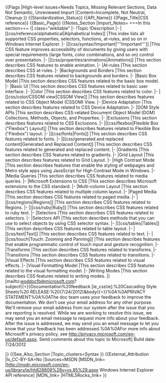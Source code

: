 {{Flags
|High-level issues=Needs Topics, Missing Relevant Sections, Data Not Semantic, Unreviewed Import
|Content=Incomplete, Not Neutral, Cleanup
}}
{{Standardization_Status}}
{{API_Name}}
{{Page_Title|CSS reference}}
{{Basic_Page}}
{{Notes_Section
|Import_Notes=
===In this section===
{| class="wikitable"
|-
!Topic
!Description
|-
|[[css/reference/alphabetical|Alphabetical Index]]
|This index lists all supported CSS properties, selectors, functions, at-rules, and so on in Windows Internet Explorer.
|-
|[[css/syntax/!important|'''!important''']]
|This CSS feature improves accessibility of documents by giving users with special requirements (large fonts, color combinations, and so on) control over presentation.
|-
|[[css/properties/animations|Animations]]
|This section describes CSS features to enable animation.
|-
|At-rules
|This section describes CSS at-rules.
|-
|Backgrounds and Borders
|This section describes CSS features related to backgrounds and borders.
|-
|Basic Box Model
|This section describes CSS features related to the basic box model.
|-
|Basic UI
|This section describes CSS features related to basic user interface.
|-
|Color
|This section describes CSS features related to color.
|-
|[[css/color/CSSOM view|CSSOM View]]
|This section describes features related to CSS Object Model (CSSOM) View.
|-
|Device Adaptation
|This section describes features related to CSS Device Adaptation.
|-
|DOM Style APIs
|This section describes CSS-related Document Object Model (DOM) Collections, Methods, Objects, and Properties.
|-
|Exclusions
|This section describes features related to CSS Exclusions.
|-
|[[css/flexbox|Flexible Box ("Flexbox") Layout]]
|This section describes features related to Flexible Box ("Flexbox") layout.
|-
|[[css/fonts|Fonts]]
|This section describes CSS features related to fonts.
|-
|[[css/generated and replaced content|Generated and Replaced Content]]
|This section describes CSS features related to generated and replaced content.
|-
|Gradients
|This section describes CSS features related to gradients.
|-
|Grid Layout
|This section describes features related to Grid Layout.
|-
|High Contrast Mode
|This section describes features that enable the styling of webpages and Metro style apps using JavaScript for High Contrast Mode in Windows.
|-
|Media Queries
|This section describes CSS features related to media queries.
|-
|Microsoft Extensions to CSS
|This section describes Microsoft extensions to the CSS standard.
|-
|Multi-column Layout
|This section describes CSS features related to multiple column layout.
|-
|Paged Media
|This section describes CSS features related to paged media.
|-
|[[css/regions|Regions]]
|This section describes CSS features related to Regions.
|-
|[[css/ruby|Ruby]]
|This section describes CSS features related to ruby text.
|-
|Selectors
|This section describes CSS features related to selectors.
|-
|Selectors API
|This section describes methods that you can use to select objects by using CSS selector syntax.
|-
|[[css/tables|Tables]]
|This section describes CSS features related to table layout.
|-
|[[css/text|Text]]
|This section describes CSS features related to text.
|-
|[[css/touch|Touch: Zooming and Panning]]
|This section describes features that enable programmatic control of touch input and gesture recognition.
|-
|Transforms
|This section describes CSS features related to transforms.
|-
|Transitions
|This section describes CSS features related to transitions.
|-
|Visual Effects
|This section describes CSS features related to visual effects.
|-
|Visual Formatting Model
|This section describes CSS features related to the visual formatting model.
|-
|Writing Modes
|This section describes CSS features related to writing modes.
|}
 
 
 
[mailto:wsddocfb@microsoft.com?subject{{=}}Documentation%20feedback [ie_css\ie]:%20Cascading Style Sheets%20 RELEASE:%20(7/24/2012)&amp;body{{=}}%0A%0APRIVACY STATEMENT%0A%0AThe doc team uses your feedback to improve the documentation. We don't use your email address for any other purpose. We'll remove your email address from our system after the issue that you are reporting is resolved. While we are working to resolve this issue, we may send you an email message to request more info about your feedback. After the issue is addressed, we may send you an email message to let you know that your feedback has been addressed.%0A%0AFor more info about Microsoft's privacy policy, see http://privacy.microsoft.com/en-us/default.aspx. Send comments about this topic to Microsoft]
Build date: 7/24/2012

}}
{{See_Also_Section
|Topic_clusters=Syntax
}}
{{External_Attribution
|Is_CC-BY-SA=No
|Sources=MSDN
|MSDN_link=[http://msdn.microsoft.com/en-us/library/ie/hh828809%28v=vs.85%29.aspx Windows Internet Explorer API reference]
|MDN_link=
|HTML5Rocks_link=
}}